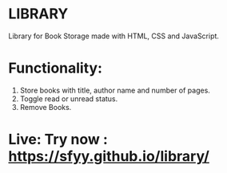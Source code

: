 # LIBRARY
 Library for Book Storage made with HTML, CSS and JavaScript.

# Functionality:
1. Store books with title, author name and number of pages.
2. Toggle read or unread status.
3. Remove Books.

# Live: Try now : https://sfyy.github.io/library/
